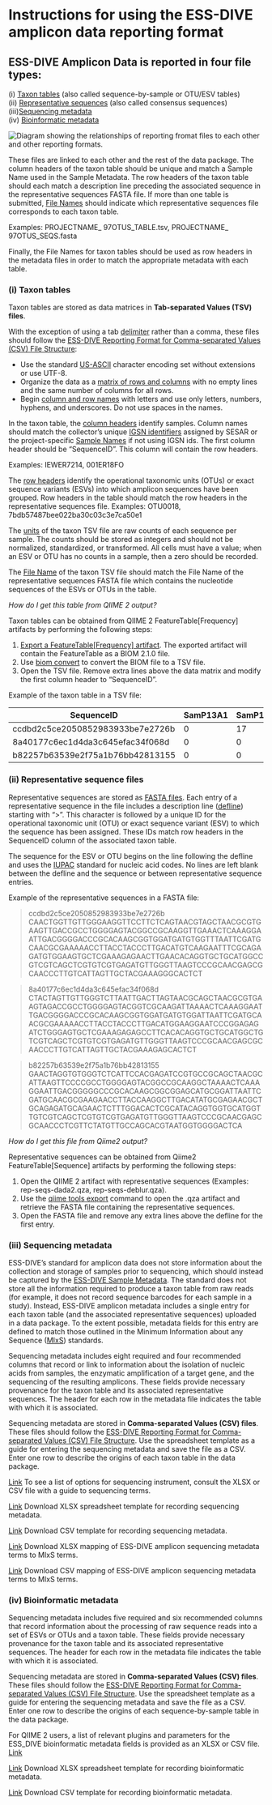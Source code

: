 # Instructions for using the ESS-DIVE amplicon data reporting format

## ESS-DIVE Amplicon Data is reported in four file types:

(i) [Taxon tables](#i-taxon-tables) (also called sequence-by-sample or OTU/ESV tables)  
(ii) [Representative sequences](#ii-representative-sequence-files) (also called consensus sequences)  
(iii)[Sequencing metadata](#iii-sequencing-metadata)  
(iv) [Bioinformatic metadata](#iv-bioinformatic-metadata) 

![Diagram showing the relationships of reporting fromat files to each other and other reporting formats.](.gitbook/assets/ESS-DIVE_GitBook_Figure1.png)

These files are linked to each other and the rest of the data package. The column headers of the taxon table should be unique and match a Sample Name used in the Sample Metadata. The row headers of the taxon table should each match a description line preceding the associated sequence in the representative sequences FASTA file. If more than one table is submitted, [File Names](https://github.com/ess-dive-community/essdive-csv-structure/blob/master/csv_quick_guide.md#file-name) should indicate which representative sequences file corresponds to each taxon table. 

Examples: PROJECTNAME_ 97OTUS_TABLE.tsv, PROJECTNAME_ 97OTUS_SEQS.fasta

Finally, the File Names for taxon tables should be used as row headers in the metadata files in order to match the appropriate metadata with each table.

### (i) Taxon tables

Taxon tables are stored as data matrices in **Tab-separated Values (TSV) files**. 

With the exception of using a tab [delimiter](https://github.com/ess-dive-community/essdive-csv-structure/blob/master/csv_quick_guide.md#delimiter) rather than a comma, these files should follow the [ESS-DIVE Reporting Format for Comma-separated Values (CSV) File Structure](https://github.com/ess-dive-community/essdive-csv-structure):  
* Use the standard [US-ASCII](https://github.com/ess-dive-community/essdive-csv-structure/blob/master/csv_quick_guide.md#character-set) character encoding set without extensions or use UTF-8.  
* Organize the data as a [matrix of rows and columns](https://github.com/ess-dive-community/essdive-csv-structure/blob/master/csv_quick_guide.md#data-matrix) with no empty lines and the same number of columns for all rows.  
* Begin [column and row names](https://github.com/ess-dive-community/essdive-csv-structure/blob/master/csv_quick_guide.md#column-or-row-names) with letters and use only letters, numbers, hyphens, and underscores. Do not use spaces in the names.  

In the taxon table, the [column headers](https://github.com/ess-dive-community/essdive-csv-structure/blob/master/csv_quick_guide.md#column-or-row-name-orientation) identify samples. Column names should match the collector’s unique [IGSN identifiers](https://github.com/ess-dive-community/essdive-sample-id-metadata/blob/master/guide.md#igsn) assigned by SESAR or the project-specific [Sample Names](https://github.com/ess-dive-community/essdive-sample-id-metadata/blob/master/guide.md#sample-name) if not using IGSN ids. The first column header should be “SequenceID”. This column will contain the row headers.

Examples: IEWER7214, 001ER18FO

The [row headers](https://github.com/ess-dive-community/essdive-csv-structure/blob/master/csv_quick_guide.md#column-or-row-name-orientation) identify the operational taxonomic units (OTUs) or exact sequence variants (ESVs) into which amplicon sequences have been grouped. Row headers in the table should match the row headers in the representative sequences file.
Examples: OTU0018, 7bdb57487bee022ba30c03c3e7ca50e1

The [units](https://github.com/ess-dive-community/essdive-csv-structure/blob/master/csv_quick_guide.md#units) of the taxon TSV file are raw counts of each sequence per sample. The counts should be stored as integers and should not be normalized, standardized, or transformed. All cells must have a value; when an ESV or OTU has no counts in a sample, then a zero should be recorded.

The [File Name](https://github.com/ess-dive-community/essdive-csv-structure/blob/master/csv_quick_guide.md#file-name) of the taxon TSV file should match the File Name of the representative sequences FASTA file which contains the nucleotide sequences of the ESVs or OTUs in the table.

_How do I get this table from QIIME 2 output?_

Taxon tables can be obtained from QIIME 2 FeatureTable[Frequency] artifacts by performing the following steps:

1. [Export a FeatureTable[Frequency] artifact](https://docs.qiime2.org/2021.8/tutorials/exporting/#exporting-a-feature-table). The exported artifact will contain the FeatureTable as a BIOM 2.1.0 file.
2. Use [biom convert](https://biom-format.org/documentation/biom_conversion.html) to convert the BIOM file to a TSV file.
3. Open the TSV file. Remove extra lines above the data matrix and modify the first column header to “SequenceID”.

Example of the taxon table in a TSV file:

| SequenceID                       | SamP13A1 | SamP13A12 | SamP13A5 | SamP13A6 | SamP13A8 | SamP13A9 | SamP13B1 |
| -------------------------------- | -------- | --------- | -------- | -------- | -------- | -------- | -------- |
| ccdbd2c5ce2050852983933be7e2726b | 0        | 17        | 0        | 0        | 0        | 43       | 72       |
| 8a40177c6ec1d4da3c645efac34f068d | 0        | 0         | 0        | 0        | 0        | 0        | 0        |
| b82257b63539e2f75a1b76bb42813155 | 0        | 0         | 0        | 0        | 0        | 27       | 0        |

### (ii) Representative sequence files

Representative sequences are stored as [FASTA files](https://github.com/wrpearson/fasta36). Each entry of a representative sequence in the file includes a description line ([defline](https://blast.ncbi.nlm.nih.gov/Blast.cgi?CMD=Web&PAGE_TYPE=BlastDocs&DOC_TYPE=BlastHelp)) starting with “>”. This character is followed by a unique ID for the operational taxonomic unit (OTU) or exact sequence variant (ESV) to which the sequence has been assigned. These IDs match row headers in the SequenceID column of the associated taxon table.

The sequence for the ESV or OTU begins on the line following the defline and uses the [IUPAC](https://www.bioinformatics.org/sms/iupac.html) standard for nucleic acid codes. No lines are left blank between the defline and the sequence or between representative sequence entries.

Example of the representative sequences in a FASTA file:

>ccdbd2c5ce2050852983933be7e2726b
CAACTGGTTGTTGGGAAGGTTCCTTCTCAGTAACGTAGCTAACGCGTGAAGTTGACCGCCTGGGGAGTACGGCCGCAAGGTTGAAACTCAAAGGAATTGACGGGGACCCGCACAAGCGGTGGATGATGTGGTTTAATTCGATGCAACGCGAAAAACCTTACCTACCCTTGACATGTCAAGAATTTCGCAGAGATGTGGAAGTGCTCGAAAGAGAACTTGAACACAGGTGCTGCATGGCCGTCGTCAGCTCGTGTCGTGAGATGTTGGGTTAAGTCCCGCAACGAGCGCAACCCTTGTCATTAGTTGCTACGAAAGGGCACTCT  

>8a40177c6ec1d4da3c645efac34f068d
CTACTAGTTGTTGGGTCTTAATTGACTTAGTAACGCAGCTAACGCGTGAAGTAGACCGCCTGGGGAGTACGGTCGCAAGATTAAAACTCAAAGGAATTGACGGGGACCCGCACAAGCGGTGGATGATGTGGATTAATTCGATGCAACGCGAAAAACCTTACCTACCCTTGACATGGAAGGAATCCCGGAGAGATCTGGGAGTGCTCGAAAGAGAGCCTTCACACAGGTGCTGCATGGCTGTCGTCAGCTCGTGTCGTGAGATGTTGGGTTAAGTCCCGCAACGAGCGCAACCCTTGTCATTAGTTGCTACGAAAGAGCACTCT  

>b82257b63539e2f75a1b76bb42813155
GAACTAGGTGTGGGTCTCATTCCACGAGATCCGTGCCGCAGCTAACGCATTAAGTTCCCCGCCTGGGGAGTACGGCCGCAAGGCTAAAACTCAAAGGAATTGACGGGGGCCCGCACAAGCGGCGGAGCATGCGGATTAATTCGATGCAACGCGAAGAACCTTACCAAGGCTTGACATATGCGAGAACGCTGCAGAGATGCAGAACTCTTTGGACACTCGCATACAGGTGGTGCATGGTTGTCGTCAGCTCGTGTCGTGAGATGTTGGGTTAAGTCCCGCAACGAGCGCAACCCTCGTTCTATGTTGCCAGCACGTAATGGTGGGGACTCA

_How do I get this file from Qiime2 output?_

Representative sequences can be obtained from Qiime2 FeatureTable[Sequence] artifacts by performing the following steps:

1. Open the QIIME 2 artifact with representative sequences (Examples: rep-seqs-dada2.qza, rep-seqs-deblur.qza).
2. Use the [qiime tools export](https://docs.qiime2.org/2021.8/tutorials/exporting/) command to open the .qza artifact and retrieve the FASTA file containing the representative sequences.
3. Open the FASTA file and remove any extra lines above the defline for the first entry.


### (iii) Sequencing metadata

ESS-DIVE’s standard for amplicon data does not store information about the collection and storage of samples prior to sequencing, which should instead be captured by the [ESS-DIVE Sample Metadata](https://github.com/ess-dive-community/essdive-sample-id-metadata/blob/master/guide.md). The standard does not store all the information required to produce a taxon table from raw reads (for example, it does not record sequence barcodes for each sample in a study). Instead, ESS-DIVE amplicon metadata includes a single entry for each taxon table (and the associated representative sequences) uploaded in a data package. To the extent possible, metadata fields for this entry are defined to match those outlined in the Minimum Information about any Sequence ([MIxS](https://gensc.org/mixs/)) standards.

Sequencing metadata includes eight required and four recommended columns that record or link to information about the isolation of nucleic acids from samples, the enzymatic amplification of a target gene, and the sequencing of the resulting amplicons. These fields provide necessary provenance for the taxon table and its associated representative sequences. The header for each row in the metadata file indicates the table with which it is associated.

Sequencing metadata are stored in **Comma-separated Values (CSV) files**. These files should follow the [ESS-DIVE Reporting Format for Comma-separated Values (CSV) File Structure](https://github.com/ess-dive-community/essdive-csv-structure). Use the spreadsheet template as a guide for entering the sequencing metadata and save the file as a CSV. Enter one row to describe the origins of each taxon table in the data package.

[Link](https://github.com/ess-dive-community/essdive-amplicon/blob/main/templates_and_maps/ess-dive_amplicon_seq_instrument_terms_2021-10-03.csv) To see a list of options for sequencing instrument, consult the XLSX or CSV file with a guide to sequencing terms.

[Link](https://github.com/ess-dive-community/essdive-amplicon/blob/main/templates_and_maps/ess-dive_amplicon_sequencing_metadata_template_2021-10-03.csv) Download XLSX spreadsheet template for recording sequencing metadata.

[Link](https://github.com/ess-dive-community/essdive-amplicon/blob/main/templates_and_maps/ess-dive_amplicon_sequencing_metadata_template_2021-10-03.xlsx) Download CSV template for recording sequencing metadata.

[Link](https://github.com/ess-dive-community/essdive-amplicon/blob/main/templates_and_maps/ESS-DIVE_MIxS_crosswalk.xlsx) Download XLSX mapping of ESS-DIVE amplicon sequencing metadata terms to MIxS terms.

[Link](https://github.com/ess-dive-community/essdive-amplicon/blob/main/templates_and_maps/ESS-DIVE_MIxS_crosswalk.csv) Download CSV mapping of ESS-DIVE amplicon sequencing metadata terms to MIxS terms.


### (iv) Bioinformatic metadata

Sequencing metadata includes five required and six recommended columns that record information about the processing of raw sequence reads into a set of ESVs or OTUs and a taxon table. These fields provide necessary provenance for the taxon table and its associated representative sequences. The header for each row in the metadata file indicates the table with which it is associated.

Sequencing metadata are stored in **Comma-separated Values (CSV) files**. These files should follow the [ESS-DIVE Reporting Format for Comma-separated Values (CSV) File Structure](https://github.com/ess-dive-community/essdive-csv-structure). Use the spreadsheet template as a guide for entering the sequencing metadata and save the file as a CSV. Enter one row to describe the origins of each sequence-by-sample table in the data package.

For QIIME 2 users, a list of relevant plugins and parameters for the ESS_DIVE bioinformatic metadata fields is provided as an XLSX or CSV file.
[Link](https://github.com/ess-dive-community/essdive-amplicon/blob/main/templates_and_maps/ess-dive_amplicon_qiime2_plugin_metadata_map.xlsx)

[Link](https://github.com/ess-dive-community/essdive-amplicon/blob/main/templates_and_maps/ess-dive_amplicon_bioinformatic_metadata_template_2021-10-03.xlsx) Download XLSX spreadsheet template for recording bioinformatic metadata.

[Link](https://github.com/ess-dive-community/essdive-amplicon/blob/main/templates_and_maps/ess-dive_amplicon_bioinformatic_metadata_template_2021-10-03.csv) Download CSV template for recording bioinformatic metadata.
